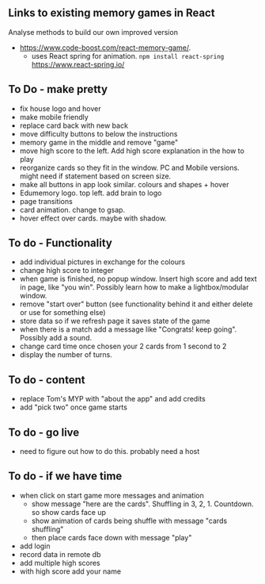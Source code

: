## Links to existing memory games in React

Analyse methods to build our own improved version

- https://www.code-boost.com/react-memory-game/.
  - uses React spring for animation. `npm install react-spring` https://www.react-spring.io/

## To Do - make pretty

- fix house logo and hover
- make mobile friendly
- replace card back with new back
- move difficulty buttons to below the instructions
- memory game in the middle and remove "game"
- move high score to the left. Add high score explanation in the how to play
- reorganize cards so they fit in the window. PC and Mobile versions. might need if statement based on screen size.
- make all buttons in app look similar. colours and shapes + hover
- Edumemory logo. top left. add brain to logo
- page transitions
- card animation. change to gsap.
- hover effect over cards. maybe with shadow.

## To do - Functionality

- add individual pictures in exchange for the colours
- change high score to integer
- when game is finished, no popup window. Insert high score and add text in page, like "you win". Possibly learn how to make a lightbox/modular window.
- remove "start over" button (see functionality behind it and either delete or use for something else)
- store data so if we refresh page it saves state of the game
- when there is a match add a message like "Congrats! keep going". Possibly add a sound.
- change card time once chosen your 2 cards from 1 second to 2
- display the number of turns.

## To do - content

- replace Tom's MYP with "about the app" and add credits
- add "pick two" once game starts

## To do - go live

- need to figure out how to do this. probably need a host

## To do - if we have time

- when click on start game more messages and animation
  - show message "here are the cards". Shuffling in 3, 2, 1. Countdown. so show cards face up
  - show animation of cards being shuffle with message "cards shuffling"
  - then place cards face down with message "play"
- add login
- record data in remote db
- add multiple high scores
- with high score add your name
